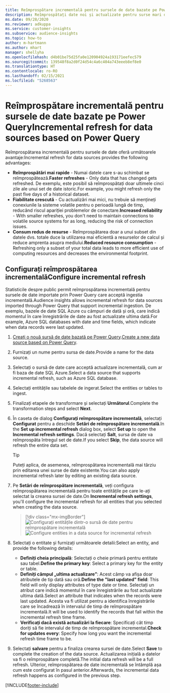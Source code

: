 ```yaml
---
title: Reîmprospătare incrementală pentru sursele de date bazate pe Power Query
description: Reîmprospătați date noi și actualizate pentru surse mari de date bazate pe Power Query.
ms.date: 09/28/2020
ms.reviewer: adkuppa
ms.service: customer-insights
ms.subservice: audience-insights
ms.topic: how-to
author: m-hartmann
ms.author: mhart
manager: shellyha
ms.openlocfilehash: d4b01be75d25fa0e120904924a193171eefec579
ms.sourcegitcommit: 139548f8a2d0f24d54c4a6c404a743eeeb8ef8e0
ms.translationtype: HT
ms.contentlocale: ro-RO
ms.lasthandoff: 02/15/2021
ms.locfileid: "5268563"
---
```

# <a name="incremental-refresh-for-data-sources-based-on-power-query"></a><span data-ttu-id="9e195-103">Reîmprospătare incrementală pentru sursele de date bazate pe Power Query</span><span class="sxs-lookup"><span data-stu-id="9e195-103">Incremental refresh for data sources based on Power Query</span></span>

<span data-ttu-id="9e195-104">Reîmprospătarea incrementală pentru sursele de date oferă următoarele avantaje:</span><span class="sxs-lookup"><span data-stu-id="9e195-104">Incremental refresh for data sources provides the following advantages:</span></span>

- <span data-ttu-id="9e195-105">**Reîmprospătări mai rapide** - Numai datele care s-au schimbat se reîmprospătează.</span><span class="sxs-lookup"><span data-stu-id="9e195-105">**Faster refreshes** - Only data that has changed gets refreshed.</span></span> <span data-ttu-id="9e195-106">De exemplu, este posibil să reîmprospătați doar ultimele cinci zile ale unui set de date istoric.</span><span class="sxs-lookup"><span data-stu-id="9e195-106">For example, you might refresh only the past five days of a historical dataset.</span></span>
- <span data-ttu-id="9e195-107">**Fiabilitate crescută** - Cu actualizări mai mici, nu trebuie să mențineți conexiunile la sisteme volatile pentru o perioadă lungă de timp, reducând riscul apariției problemelor de conectare.</span><span class="sxs-lookup"><span data-stu-id="9e195-107">**Increased reliability** - With smaller refreshes, you don't need to maintain connections to volatile source systems for as long, reducing the risk of connection issues.</span></span>
- <span data-ttu-id="9e195-108">**Consum redus de resurse** - Reîmprospătarea doar a unui subset din datele dvs. totale duce la utilizarea mai eficientă a resurselor de calcul și reduce amprenta asupra mediului.</span><span class="sxs-lookup"><span data-stu-id="9e195-108">**Reduced resource consumption** - Refreshing only a subset of your total data leads to more efficient use of computing resources and decreases the environmental footprint.</span></span>

## <a name="configure-incremental-refresh"></a><span data-ttu-id="9e195-109">Configurați reîmprospătarea incrementală</span><span class="sxs-lookup"><span data-stu-id="9e195-109">Configure incremental refresh</span></span>

<span data-ttu-id="9e195-110">Statisticile despre public permit reîmprospătarea incrementală pentru sursele de date importate prin Power Query care acceptă ingestia incrementală.</span><span class="sxs-lookup"><span data-stu-id="9e195-110">Audience insights allows incremental refresh for data sources imported through Power Query that support incremental ingestion.</span></span> <span data-ttu-id="9e195-111">De exemplu, bazele de date SQL Azure cu câmpuri de dată și oră, care indică momentul în care înregistrările de date au fost actualizate ultima dată.</span><span class="sxs-lookup"><span data-stu-id="9e195-111">For example, Azure SQL databases with date and time fields, which indicate when data records were last updated.</span></span>

1. <span data-ttu-id="9e195-112">[Creați o nouă sursă de date bazată pe Power Query](connect-power-query.md).</span><span class="sxs-lookup"><span data-stu-id="9e195-112">[Create a new data source based on Power Query](connect-power-query.md).</span></span>

1. <span data-ttu-id="9e195-113">Furnizați un nume pentru sursa de date.</span><span class="sxs-lookup"><span data-stu-id="9e195-113">Provide a name for the data source.</span></span>

1. <span data-ttu-id="9e195-114">Selectați o sursă de date care acceptă actualizare incrementală, cum ar fi baza de date SQL Azure.</span><span class="sxs-lookup"><span data-stu-id="9e195-114">Select a data source that supports incremental refresh, such as Azure SQL database.</span></span>

1. <span data-ttu-id="9e195-115">Selectați entitățile sau tabelele de ingerat.</span><span class="sxs-lookup"><span data-stu-id="9e195-115">Select the entities or tables to ingest.</span></span>

1. <span data-ttu-id="9e195-116">Finalizați etapele de transformare și selectați **Următorul**.</span><span class="sxs-lookup"><span data-stu-id="9e195-116">Complete the transformation steps and select **Next**.</span></span>

1. <span data-ttu-id="9e195-117">În caseta de dialog **Configurați reîmprospătare incrementală**, selectați **Configurat** pentru a deschide **Setări de reîmprospătare incrementală**.</span><span class="sxs-lookup"><span data-stu-id="9e195-117">In the **Set up incremental refresh** dialog box, select **Set up** to open the **Incremental refresh settings**.</span></span> <span data-ttu-id="9e195-118">Dacă selectați **Salt**, sursa de date va reîmprospăta întregul set de date.</span><span class="sxs-lookup"><span data-stu-id="9e195-118">If you select **Skip**, the data source will refresh the entire data set.</span></span>
   > [!TIP]
   > <span data-ttu-id="9e195-119">Puteți aplica, de asemenea, reîmprospătarea incrementală mai târziu prin editarea unei surse de date existente.</span><span class="sxs-lookup"><span data-stu-id="9e195-119">You can also apply incremental refresh later by editing an existing data source.</span></span>

1. <span data-ttu-id="9e195-120">Pe **Setări de reîmprospătare incrementală**, veți configura reîmprospătarea incrementală pentru toate entitățile pe care le-ați selectat la crearea sursei de date.</span><span class="sxs-lookup"><span data-stu-id="9e195-120">On **Incremental refresh settings**, you'll configure the incremental refresh for all entities that you selected when creating the data source.</span></span>

   > [!div class="mx-imgBorder"]
   > <span data-ttu-id="9e195-121">![Configurați entitățile dintr-o sursă de date pentru reîmprospătare incrementală](media/incremental-refresh-settings.png "Configurați entitățile dintr-o sursă de date pentru reîmprospătare incrementală")</span><span class="sxs-lookup"><span data-stu-id="9e195-121">![Configure entities in a data source for incremental refresh](media/incremental-refresh-settings.png "Configure entities in a data source for incremental refresh")</span></span>

1. <span data-ttu-id="9e195-122">Selectați o entitate și furnizați următoarele detalii:</span><span class="sxs-lookup"><span data-stu-id="9e195-122">Select an entity, and provide the following details:</span></span>

   - <span data-ttu-id="9e195-123">**Definiți cheia principală**: Selectați o cheie primară pentru entitate sau tabel.</span><span class="sxs-lookup"><span data-stu-id="9e195-123">**Define the primary key**: Select a primary key for the entity or table.</span></span>
   - <span data-ttu-id="9e195-124">**Definiți câmpul „ultima actualizare”**: Acest câmp va afișa doar atributele de tip dată sau oră.</span><span class="sxs-lookup"><span data-stu-id="9e195-124">**Define the "last updated" field**: This field will only display attributes of type date or time.</span></span> <span data-ttu-id="9e195-125">Selectați un atribut care indică momentul în care înregistrările au fost actualizate ultima dată.</span><span class="sxs-lookup"><span data-stu-id="9e195-125">Select an attribute that indicates when the records were last updated.</span></span> <span data-ttu-id="9e195-126">Acesta va fi utilizat pentru a identifica înregistrările care se încadrează în intervalul de timp de reîmprospătare incrementală.</span><span class="sxs-lookup"><span data-stu-id="9e195-126">It will be used to identify the records that fall within the incremental refresh time frame.</span></span>
   - <span data-ttu-id="9e195-127">**Verificați dacă există actualizări la fiecare**: Specificați cât timp doriți să fie intervalul de timp de reîmprospătare incremental.</span><span class="sxs-lookup"><span data-stu-id="9e195-127">**Check for updates every**: Specify how long you want the incremental refresh time frame to be.</span></span>

1. <span data-ttu-id="9e195-128">Selectați **salvare** pentru a finaliza crearea sursei de date.</span><span class="sxs-lookup"><span data-stu-id="9e195-128">Select **Save** to complete the creation of the data source.</span></span> <span data-ttu-id="9e195-129">Actualizarea inițială a datelor va fi o reîmprospătare completă.</span><span class="sxs-lookup"><span data-stu-id="9e195-129">The initial data refresh will be a full refresh.</span></span> <span data-ttu-id="9e195-130">Ulterior, reîmprospătarea de date incrementală se întâmplă așa cum este configurat în pasul anterior.</span><span class="sxs-lookup"><span data-stu-id="9e195-130">Afterwards, the incremental data refresh happens as configured in the previous step.</span></span>


[!INCLUDE[footer-include](../includes/footer-banner.md)]